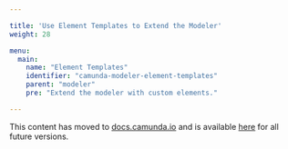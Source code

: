 ```yaml
---

title: 'Use Element Templates to Extend the Modeler'
weight: 28

menu:
  main:
    name: "Element Templates"
    identifier: "camunda-modeler-element-templates"
    parent: "modeler"
    pre: "Extend the modeler with custom elements."

---
```


This content has moved to [docs.camunda.io](https://docs.camunda.io/) and is available [here](https://docs.camunda.io/docs/components/modeler/desktop-modeler/element-templates/about-templates/) for all future versions.
